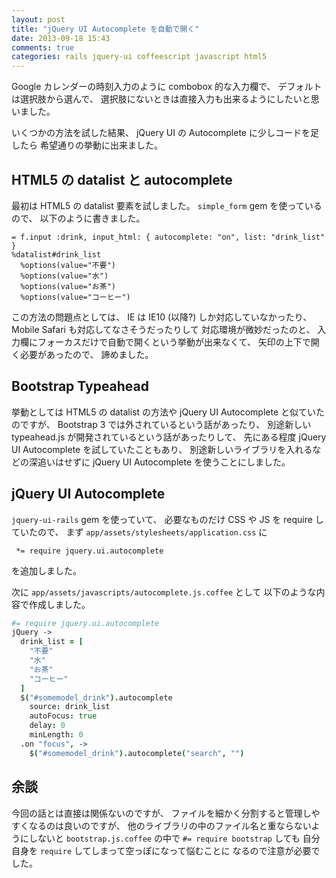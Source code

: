 ```yaml
---
layout: post
title: "jQuery UI Autocomplete を自動で開く"
date: 2013-09-18 15:43
comments: true
categories: rails jquery-ui coffeescript javascript html5
---
```

Google カレンダーの時刻入力のように combobox 的な入力欄で、
デフォルトは選択肢から選んで、
選択肢にないときは直接入力も出来るようにしたいと思いました。

いくつかの方法を試した結果、
jQuery UI の Autocomplete に少しコードを足したら
希望通りの挙動に出来ました。

<!--more-->

## HTML5 の datalist と autocomplete

最初は HTML5 の datalist 要素を試しました。
`simple_form` gem を使っているので、
以下のように書きました。

```haml
= f.input :drink, input_html: { autocomplete: "on", list: "drink_list" }
%datalist#drink_list
  %options(value="不要")
  %options(value="水")
  %options(value="お茶")
  %options(value="コーヒー")
```

この方法の問題点としては、
IE は IE10 (以降?) しか対応していなかったり、
Mobile Safari も対応してなさそうだったりして
対応環境が微妙だったのと、
入力欄にフォーカスだけで自動で開くという挙動が出来なくて、
矢印の上下で開く必要があったので、
諦めました。

## Bootstrap Typeahead

挙動としては
HTML5 の datalist の方法や
jQuery UI Autocomplete と似ていたのですが、
Bootstrap 3 では外されているという話があったり、
別途新しい typeahead.js が開発されているという話があったりして、
先にある程度 jQuery UI Autocomplete を試していたこともあり、
別途新しいライブラリを入れるなどの深追いはせずに
jQuery UI Autocomplete を使うことにしました。

## jQuery UI Autocomplete

`jquery-ui-rails` gem を使っていて、
必要なものだけ CSS や JS を require していたので、
まず `app/assets/stylesheets/application.css` に

```text application.css
 *= require jquery.ui.autocomplete
```

を追加しました。

次に `app/assets/javascripts/autocomplete.js.coffee` として
以下のような内容で作成しました。

```coffeescript autocomplete.js.coffee
#= require jquery.ui.autocomplete
jQuery ->
  drink_list = [
    "不要"
    "水"
    "お茶"
    "コーヒー"
  ]
  $("#somemodel_drink").autocomplete
    source: drink_list
    autoFocus: true
    delay: 0
    minLength: 0
  .on "focus", ->
    $("#somemodel_drink").autocomplete("search", "")
```

## 余談

今回の話とは直接は関係ないのですが、
ファイルを細かく分割すると管理しやすくなるのは良いのですが、
他のライブラリの中のファイル名と重ならないようにしないと
`bootstrap.js.coffee` の中で `#= require bootstrap` しても
自分自身を `require` してしまって空っぽになって悩むことに
なるので注意が必要でした。
